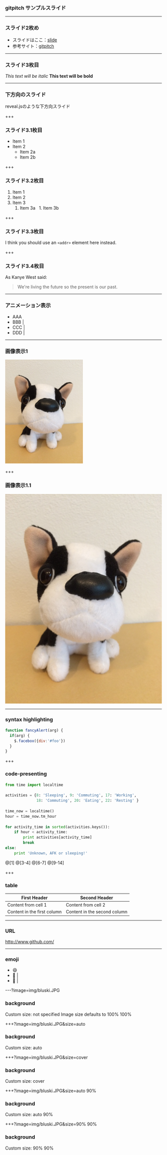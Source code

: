 ### gitpitch サンプルスライド

---
### スライド2枚め
* スライドはここ：[slide](https://gitpitch.com/Algo1970/gitpitch#)  
* 参考サイト：[gitpitch](http://paiza.hatenablog.com/entry/2017/06/22/GitHub%E3%81%A0%E3%81%91%E3%81%A7%E8%B6%85%E9%AB%98%E6%A9%9F%E8%83%BD%E3%81%AA%E3%82%B9%E3%83%A9%E3%82%A4%E3%83%89%E8%B3%87%E6%96%99%E3%81%8C%E4%BD%9C%E3%82%8C%E3%82%8B%E3%80%8CGitPitch%E3%80%8D%E3%81%AE)

---
### スライド3枚目
*This text will be italic*
**This text will be bold**

---
### 下方向のスライド
reveal.jsのような下方向スライド

+++
### スライド3.1枚目
* Item 1
* Item 2
  * Item 2a
  * Item 2b  

+++
### スライド3.2枚目
1. Item 1
1. Item 2
1. Item 3
   1. Item 3a
   1. Item 3b

+++
### スライド3.3枚目
I think you should use an
`<addr>` element here instead.

+++
### スライド3.4枚目
As Kanye West said:

> We're living the future so
> the present is our past.

---
### アニメーション表示
- AAA
- BBB |
- CCC |
- DDD |

---
### 画像表示1
<img src="/img/dog.JPG" title="dog" width="250">

+++
### 画像表示1.1
![dog](/img/dog.JPG)

---
### syntax highlighting
```javascript
function fancyAlert(arg) {
  if(arg) {
    $.facebox({div:'#foo'})
  }
}
```

+++
### code-presenting
```python
from time import localtime

activities = {8: 'Sleeping', 9: 'Commuting', 17: 'Working',
              18: 'Commuting', 20: 'Eating', 22: 'Resting' }

time_now = localtime()
hour = time_now.tm_hour

for activity_time in sorted(activities.keys()):
    if hour < activity_time:
        print activities[activity_time]
        break
else:
    print 'Unknown, AFK or sleeping!'
```
@[1]
@[3-4]
@[6-7]
@[9-14]

+++
### table
First Header | Second Header
------------ | -------------
Content from cell 1 | Content from cell 2
Content in the first column | Content in the second column

---
### URL
http://www.github.com/

---
### emoji

* :smile: 
* :muscle: |
* :muscle: |

---?image=img/bluski.JPG
### background
Custom size: not specified
Image size defaults to 100% 100%

+++?image=img/bluski.JPG&size=auto
### background
Custom size: auto

+++?image=img/bluski.JPG&size=cover
### background
Custom size: cover

+++?image=img/bluski.JPG&size=auto 90%
### background
Custom size: auto 90%

+++?image=img/bluski.JPG&size=90% 90%
### background
Custom size: 90% 90%



